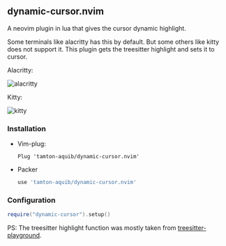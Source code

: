 
## dynamic-cursor.nvim
A neovim plugin in lua that gives the cursor dynamic highlight.

Some terminals like alacritty has this by default. But some others like kitty does not support it.
This plugin gets the treesitter highlight and sets it to cursor.

Alacritty:

![alacritty](https://i.imgur.com/JtSV9ZD.png)

Kitty:

![kitty](https://i.imgur.com/pR2t7EY.png)

### Installation
* Vim-plug:
    ```vim
    Plug 'tamton-aquib/dynamic-cursor.nvim'
    ```
* Packer
    ```lua
    use 'tamton-aquib/dynamic-cursor.nvim'
    ```

### Configuration
```lua
require("dynamic-cursor").setup()
```


PS: The treesitter highlight function was mostly taken from [treesitter-playground](https://github.com/nvim-treesitter/playground).
